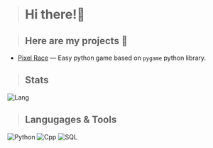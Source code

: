 > # Hi there!👋

> ## Here are my projects 🌿

* [Pixel Race](https://github.com/oneheka/Pixel-Race) — Easy python game based on `pygame` python library.

> ## Stats
![Lang](https://github-readme-stats.vercel.app/api/top-langs/?username=unfeelbtw&layout=compact&theme=transparent)

> ## Langugages & Tools
![Python](https://shields.io/badge/-Python-090909?style=for-the-badge&logo=python)
![Cpp](https://shields.io/badge/-C++-090909?style=for-the-badge&logo=cpp)
![SQL](https://shields.io/badge/-Sql-090909?style=for-the-badge&logo=sql)
